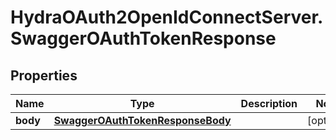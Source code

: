 # HydraOAuth2OpenIdConnectServer.SwaggerOAuthTokenResponse

## Properties
Name | Type | Description | Notes
------------ | ------------- | ------------- | -------------
**body** | [**SwaggerOAuthTokenResponseBody**](SwaggerOAuthTokenResponseBody.md) |  | [optional] 


